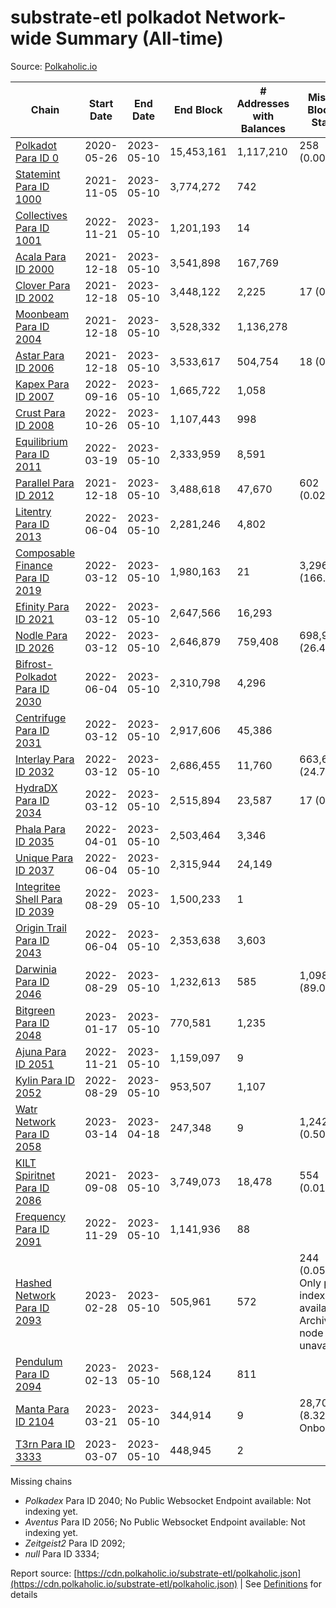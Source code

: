 # substrate-etl polkadot Network-wide Summary (All-time)

Source: [Polkaholic.io](https://polkaholic.io)


| Chain            | Start Date | End Date | End Block | # Addresses with Balances | Missing Blocks / Status |
| ---------------- | ---------- | ---------| --------- | ------------------------- | ----------------------- |
| [Polkadot Para ID 0](/polkadot/0-polkadot) | 2020-05-26 | 2023-05-10 | 15,453,161 |  1,117,210 | 258 (0.00%)  |
| [Statemint Para ID 1000](/polkadot/1000-statemint) | 2021-11-05 | 2023-05-10 | 3,774,272 |  742 |    |
| [Collectives Para ID 1001](/polkadot/1001-collectives) | 2022-11-21 | 2023-05-10 | 1,201,193 |  14 |    |
| [Acala Para ID 2000](/polkadot/2000-acala) | 2021-12-18 | 2023-05-10 | 3,541,898 |  167,769 |    |
| [Clover Para ID 2002](/polkadot/2002-clover) | 2021-12-18 | 2023-05-10 | 3,448,122 |  2,225 | 17 (0.00%)  |
| [Moonbeam Para ID 2004](/polkadot/2004-moonbeam) | 2021-12-18 | 2023-05-10 | 3,528,332 |  1,136,278 |    |
| [Astar Para ID 2006](/polkadot/2006-astar) | 2021-12-18 | 2023-05-10 | 3,533,617 |  504,754 | 18 (0.00%)  |
| [Kapex Para ID 2007](/polkadot/2007-kapex) | 2022-09-16 | 2023-05-10 | 1,665,722 |  1,058 |    |
| [Crust Para ID 2008](/polkadot/2008-crust) | 2022-10-26 | 2023-05-10 | 1,107,443 |  998 |    |
| [Equilibrium Para ID 2011](/polkadot/2011-equilibrium) | 2022-03-19 | 2023-05-10 | 2,333,959 |  8,591 |    |
| [Parallel Para ID 2012](/polkadot/2012-parallel) | 2021-12-18 | 2023-05-10 | 3,488,618 |  47,670 | 602 (0.02%)  |
| [Litentry Para ID 2013](/polkadot/2013-litentry) | 2022-06-04 | 2023-05-10 | 2,281,246 |  4,802 |    |
| [Composable Finance Para ID 2019](/polkadot/2019-composable) | 2022-03-12 | 2023-05-10 | 1,980,163 |  21 | 3,296,718 (166.49%)  |
| [Efinity Para ID 2021](/polkadot/2021-efinity) | 2022-03-12 | 2023-05-10 | 2,647,566 |  16,293 |    |
| [Nodle Para ID 2026](/polkadot/2026-nodle) | 2022-03-12 | 2023-05-10 | 2,646,879 |  759,408 | 698,978 (26.41%)  |
| [Bifrost-Polkadot Para ID 2030](/polkadot/2030-bifrost-dot) | 2022-06-04 | 2023-05-10 | 2,310,798 |  4,296 |    |
| [Centrifuge Para ID 2031](/polkadot/2031-centrifuge) | 2022-03-12 | 2023-05-10 | 2,917,606 |  45,386 |    |
| [Interlay Para ID 2032](/polkadot/2032-interlay) | 2022-03-12 | 2023-05-10 | 2,686,455 |  11,760 | 663,696 (24.71%)  |
| [HydraDX Para ID 2034](/polkadot/2034-hydradx) | 2022-03-12 | 2023-05-10 | 2,515,894 |  23,587 | 17 (0.00%)  |
| [Phala Para ID 2035](/polkadot/2035-phala) | 2022-04-01 | 2023-05-10 | 2,503,464 |  3,346 |    |
| [Unique Para ID 2037](/polkadot/2037-unique) | 2022-06-04 | 2023-05-10 | 2,315,944 |  24,149 |    |
| [Integritee Shell Para ID 2039](/polkadot/2039-integritee-shell) | 2022-08-29 | 2023-05-10 | 1,500,233 |  1 |    |
| [Origin Trail Para ID 2043](/polkadot/2043-origintrail) | 2022-06-04 | 2023-05-10 | 2,353,638 |  3,603 |    |
| [Darwinia Para ID 2046](/polkadot/2046-darwinia) | 2022-08-29 | 2023-05-10 | 1,232,613 |  585 | 1,098,057 (89.08%)  |
| [Bitgreen Para ID 2048](/polkadot/2048-bitgreen) | 2023-01-17 | 2023-05-10 | 770,581 |  1,235 |    |
| [Ajuna Para ID 2051](/polkadot/2051-ajuna) | 2022-11-21 | 2023-05-10 | 1,159,097 |  9 |    |
| [Kylin Para ID 2052](/polkadot/2052-kylin) | 2022-08-29 | 2023-05-10 | 953,507 |  1,107 |    |
| [Watr Network Para ID 2058](/polkadot/2058-watr) | 2023-03-14 | 2023-04-18 | 247,348 |  9 | 1,242 (0.50%)  |
| [KILT Spiritnet Para ID 2086](/polkadot/2086-kilt) | 2021-09-08 | 2023-05-10 | 3,749,073 |  18,478 | 554 (0.01%)  |
| [Frequency Para ID 2091](/polkadot/2091-frequency) | 2022-11-29 | 2023-05-10 | 1,141,936 |  88 |    |
| [Hashed Network Para ID 2093](/polkadot/2093-hashed) | 2023-02-28 | 2023-05-10 | 505,961 |  572 | 244 (0.05%) Only partial index available: Archive node unavailable |
| [Pendulum Para ID 2094](/polkadot/2094-pendulum) | 2023-02-13 | 2023-05-10 | 568,124 |  811 |    |
| [Manta Para ID 2104](/polkadot/2104-manta) | 2023-03-21 | 2023-05-10 | 344,914 |  9 | 28,703 (8.32%) Onboarding |
| [T3rn Para ID 3333](/polkadot/3333-t3rn) | 2023-03-07 | 2023-05-10 | 448,945 |  2 |    |

Missing chains


* *Polkadex* Para ID 2040; No Public Websocket Endpoint available: Not indexing yet.
* *Aventus* Para ID 2056; No Public Websocket Endpoint available: Not indexing yet.
* *Zeitgeist2* Para ID 2092; 
* *null* Para ID 3334; 

Report source: [https://cdn.polkaholic.io/substrate-etl/polkaholic.json](https://cdn.polkaholic.io/substrate-etl/polkaholic.json) | See [Definitions](/DEFINITIONS.md) for details
